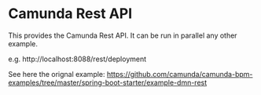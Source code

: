 # Camunda Rest API
This provides the Camunda Rest API. 
It can be run in parallel any other example.

e.g. http://localhost:8088/rest/deployment

See here the orignal example: https://github.com/camunda/camunda-bpm-examples/tree/master/spring-boot-starter/example-dmn-rest
